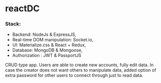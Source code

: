 # reactDC
### Stack:
  * Backend: NodeJs & ExpressJS,
  * Real-time DOM manipulation: Socket.io,
  * UI: Materialize.css & React + Redux,
  * Database: MongoDB & Mongoose,
  * Authorization : JWT & PassportJS
  
  CRUD type app. Users are able to create new accounts, fully edit data. In case the creator does not want others to manipulate data, added option of extra password for other users to connect through just to read data. 
  
